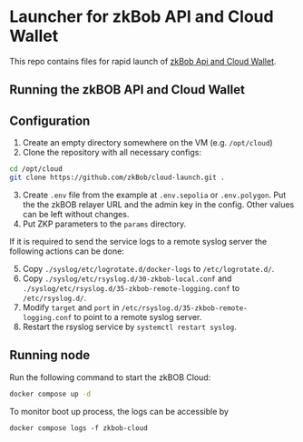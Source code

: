 Launcher for zkBob API and Cloud Wallet
====

This repo contains files for rapid launch of [zkBob Api and Cloud Wallet](https://docs.zkbob.com/resources/hackathon#zkbob-api-and-cloud-wallet).

## Running the zkBOB API and Cloud Wallet

## Configuration

1) Create an empty directory somewhere on the VM (e.g. `/opt/cloud`)
2) Clone the repository with all necessary configs:
```bash
cd /opt/cloud
git clone https://github.com/zkBob/cloud-launch.git .
```
3) Create `.env` file from the example at `.env.sepolia` or `.env.polygon`. Put the the zkBOB relayer URL and the admin key in the config. Other values can be left without changes.
4) Put ZKP parameters to the `params` directory.

If it is required to send the service logs to a remote syslog server the following actions can be done:

5) Copy `./syslog/etc/logrotate.d/docker-logs` to `/etc/logrotate.d/`.
6) Copy `./syslog/etc/rsyslog.d/30-zkbob-local.conf` and `./syslog/etc/rsyslog.d/35-zkbob-remote-logging.conf` to `/etc/rsyslog.d/`.
7) Modify `target` and `port` in `/etc/rsyslog.d/35-zkbob-remote-logging.conf` to point to a remote syslog server.
8) Restart the rsyslog service by `systemctl restart syslog`.

## Running node

Run the following command to start the zkBOB Cloud:

```bash
docker compose up -d
```

To monitor boot up process, the logs can be accessible by

```
docker compose logs -f zkbob-cloud
```
